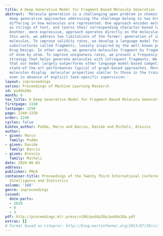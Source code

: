 ```yaml
---
title: A Deep Generative Model for Fragment-Based Molecule Generation
abstract: 'Molecule generation is a challenging open problem in cheminformatics. Currently,
  deep generative approaches addressing the challenge belong to two broad categories,
  differing in how molecules are represented. One approach encodes molecular graphs
  as strings of text, and learns their corresponding character-based language model.
  Another, more expressive, approach operates directly on the molecular graph. In
  this work, we address two limitations of the former: generation of invalid and duplicate
  molecules. To improve validity rates, we develop a language model for small molecular
  substructures called fragments, loosely inspired by the well-known paradigm of Fragment-Based
  Drug Design. In other words, we generate molecules fragment by fragment, instead
  of atom by atom. To improve uniqueness rates, we present a frequency-based masking
  strategy that helps generate molecules with infrequent fragments. We show experimentally
  that our model largely outperforms other language model-based competitors, reaching
  state-of-the-art performances typical of graph-based approaches. Moreover, generated
  molecules display  molecular properties similar to those in the training sample,
  even in absence of explicit task-specific supervision.'
layout: inproceedings
series: Proceedings of Machine Learning Research
id: podda20a
month: 0
tex_title: A Deep Generative Model for Fragment-Based Molecule Generation
firstpage: 2240
lastpage: 2250
page: 2240-2250
order: 2240
cycles: false
bibtex_author: Podda, Marco and Bacciu, Davide and Micheli, Alessio
author:
- given: Marco
  family: Podda
- given: Davide
  family: Bacciu
- given: Alessio
  family: Micheli
date: 2020-06-03
address: 
publisher: PMLR
container-title: Proceedings of the Twenty Third International Conference on Artificial
  Intelligence and Statistics
volume: '108'
genre: inproceedings
issued:
  date-parts:
  - 2020
  - 6
  - 3
pdf: http://proceedings.mlr.press/v108/podda20a/podda20a.pdf
extras: []
# Format based on citeproc: http://blog.martinfenner.org/2013/07/30/citeproc-yaml-for-bibliographies/
---
```

